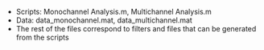 * Scripts: Monochannel Analysis.m, Multichannel Analysis.m
* Data: data_monochannel.mat, data_multichannel.mat
* The rest of the files correspond to filters and files that can be generated from the scripts
